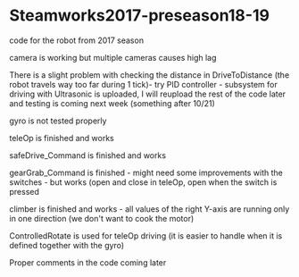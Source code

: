 # Steamworks2017-preseason18-19
code for the robot from 2017 season

camera is working but multiple cameras causes high lag

There is a slight problem with checking the distance in DriveToDistance (the robot travels way too far during 1 tick)- try PID controller - subsystem for driving with Ultrasonic is uploaded, I will reupload the rest of the code later and testing is coming next week (something after 10/21)

gyro is not tested properly

teleOp is finished and works

safeDrive_Command is finished and works

gearGrab_Command is finished - might need some improvements with the switches - but works (open and close in teleOp, open when the switch is pressed

climber is finished and works - all values of the right Y-axis are running only in one direction (we don't want to cook the motor)

ControlledRotate is used for teleOp driving (it is easier to handle when it is defined together with the gyro)

Proper comments in the code coming later
